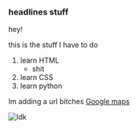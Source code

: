 <!DOCTYPE html>
<html lang="en">
    <head>
       <title> my html</title>
<style>
.tamere{
font-variant: small-caps;}
</style>
     </head>
    <body>
<h3> headlines stuff </h3>
<p> 
hey! 
</p>
<p> 
this is the stuff I have to do 
</p>
   <ol>
      <li> learn HTML 
          <ul> 
             <li> shit
          </ul>
      <li> learn CSS
      <li> learn python
  </ol>


Im adding a url bitches <a href="https://www.google.com/maps/@37.0625,-95.677068,2z"> Google maps
                        </a>

<img src="https: https://images.app.goo.gl/hb2k4RAiKQmL5izh8"
     alt="Idk">
</body>
